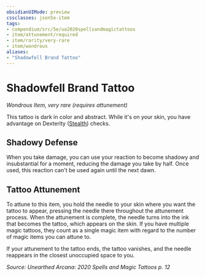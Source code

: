 ```yaml
---
obsidianUIMode: preview
cssclasses: json5e-item
tags:
- compendium/src/5e/ua2020spellsandmagictattoos
- item/attunement/required
- item/rarity/very-rare
- item/wondrous
aliases: 
- "Shadowfell Brand Tattoo"
---
```

# Shadowfell Brand Tattoo
*Wondrous Item, very rare (requires attunement)*  


This tattoo is dark in color and abstract. While it's on your skin, you have advantage on Dexterity ([Stealth](/Systems/5e/rules/skills.md#Stealth)) checks.

## Shadowy Defense

When you take damage, you can use your reaction to become shadowy and insubstantial for a moment, reducing the damage you take by half. Once used, this reaction can't be used again until the next dawn.

## Tattoo Attunement

To attune to this item, you hold the needle to your skin where you want the tattoo to appear, pressing the needle there throughout the attunement process. When the attunement is complete, the needle turns into the ink that becomes the tattoo, which appears on the skin. If you have multiple magic tattoos, they count as a single magic item with regard to the number of magic items you can attune to.

If your attunement to the tattoo ends, the tattoo vanishes, and the needle reappears in the closest unoccupied space to you.

*Source: Unearthed Arcana: 2020 Spells and Magic Tattoos p. 12*